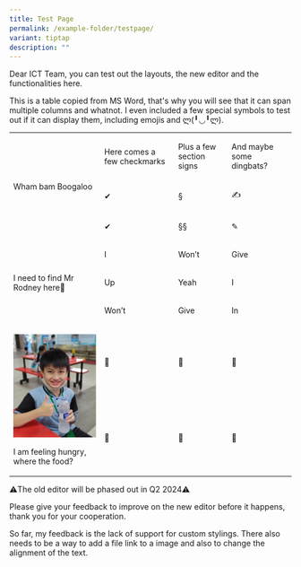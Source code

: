 ```yaml
---
title: Test Page
permalink: /example-folder/testpage/
variant: tiptap
description: ""
---
```

<p>Dear ICT Team, you can test out the layouts, the new editor and the functionalities here.</p><p>This is a table copied from MS Word, that's why you will see that it can span multiple columns and whatnot. I even included a few special symbols to test out if it can display them, including emojis and ლ(╹◡╹ლ).</p><table><tbody><tr><td rowspan="3" colspan="1"><p>Wham bam Boogaloo</p></td><td rowspan="1" colspan="1"><p>Here comes a few checkmarks</p></td><td rowspan="1" colspan="1"><p>Plus a few section signs</p></td><td rowspan="1" colspan="1"><p>And maybe some dingbats?</p></td></tr><tr><td rowspan="1" colspan="1"><p>✔</p></td><td rowspan="1" colspan="1"><p>§</p></td><td rowspan="1" colspan="1"><p>✍</p></td></tr><tr><td rowspan="1" colspan="1"><p>✔</p></td><td rowspan="1" colspan="1"><p>§§</p></td><td rowspan="1" colspan="1"><p>✎</p></td></tr><tr><td rowspan="3" colspan="1"><p>I need to find Mr Rodney here🦊</p></td><td rowspan="1" colspan="1"><p>I</p></td><td rowspan="1" colspan="1"><p>Won’t</p></td><td rowspan="1" colspan="1"><p>Give</p></td></tr><tr><td rowspan="1" colspan="1"><p>Up</p></td><td rowspan="1" colspan="1"><p>Yeah</p></td><td rowspan="1" colspan="1"><p>I</p></td></tr><tr><td rowspan="1" colspan="1"><p>Won’t</p></td><td rowspan="1" colspan="1"><p>Give</p></td><td rowspan="1" colspan="1"><p>In</p></td></tr><tr><td rowspan="2" colspan="1"><p></p><div class="isomer-image-wrapper"><img height="auto" width="100%" alt="" src="/images/Sugar-free Mondays .jpeg"></div><p>I am feeling hungry, where the food?</p></td><td rowspan="1" colspan="1"><p>🍎</p></td><td rowspan="1" colspan="1"><p>🍋</p></td><td rowspan="1" colspan="1"><p>🍇</p></td></tr><tr><td rowspan="1" colspan="1"><p>🍚</p></td><td rowspan="1" colspan="1"><p>🍈</p></td><td rowspan="1" colspan="1"><p>🍪</p></td></tr></tbody></table><p>⚠️The old editor will be phased out in Q2 2024⚠️</p><p>Please give your feedback to improve on the new editor before it happens, thank you for your cooperation.</p><p>So far, my feedback is the lack of support for custom stylings. There also needs to be a way to add a file link to a image and also to change the alignment of the text.</p><p></p>